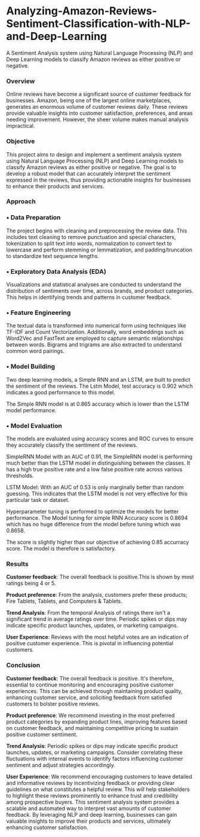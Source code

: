 # Analyzing-Amazon-Reviews-Sentiment-Classification-with-NLP-and-Deep-Learning
A Sentiment Analysis system using Natural Language Processing (NLP) and Deep Learning models to classify Amazon reviews as either positive or negative.

### Overview

Online reviews have become a significant source of customer feedback for businesses. Amazon, being one of the largest online marketplaces, generates an enormous volume of customer reviews daily. These reviews provide valuable insights into customer satisfaction, preferences, and areas needing improvement. However, the sheer volume makes manual analysis impractical.

### Objective

This project aims to design and implement a sentiment analysis system using Natural Language Processing (NLP) and Deep Learning models to classify Amazon reviews as either positive or negative. The goal is to develop a robust model that can accurately interpret the sentiment expressed in the reviews, thus providing actionable insights for businesses to enhance their products and services.

### Approach

### •	Data Preparation

The project begins with cleaning and preprocessing the review data. This includes text cleaning to remove punctuation and special characters, tokenization to split text into words, normalization to convert text to lowercase and perform stemming or lemmatization, and padding/truncation to standardize text sequence lengths.

### •	Exploratory Data Analysis (EDA)

Visualizations and statistical analyses are conducted to understand the distribution of sentiments over time, across brands, and product categories. This helps in identifying trends and patterns in customer feedback.

### •	Feature Engineering

The textual data is transformed into numerical form using techniques like TF-IDF and Count Vectorization. Additionally, word embeddings such as Word2Vec and FastText are employed to capture semantic relationships between words. Bigrams and trigrams are also extracted to understand common word pairings.

### •	Model Building 

Two deep learning models, a Simple RNN and an LSTM, are built to predict the sentiment of the reviews.
The Lstm Model, test accuracy is 0.902 which indicates a good performance to this model. 

The Simple RNN model is at 0.865 accuracy which is lower than the LSTM model performance.

### •	Model Evaluation

The models are evaluated using accuracy scores and ROC curves to ensure they accurately classify the sentiment of the reviews.

SimpleRNN Model with an AUC of 0.91, the SimpleRNN model is performing much better than the LSTM model in distinguishing between the classes. It has a high true positive rate and a low false positive rate across various thresholds.

LSTM Model: With an AUC of 0.53 is only marginally better than random guessing. This indicates that the LSTM model is not very effective for this particular task or dataset.

Hyperparameter tuning is performed to optimize the models for better performance.
The Model tuning for simple RNN Accuracy score is 0.8694 which has no huge difference from the model before tuning which was 0.8658.

The score is slightly higher than our objective of achieving 0.85 accurracy score. The model is therefore is satisfactory.

### Results

**Customer feedback**: The overall feedback is positive.This is shown by most ratings being 4 or 5. 
 
**Product preference**: From the analysis, customers prefer these products; Fire Tablets, Tablets, and Computers & Tablets.

**Trend Analysis**: From the temporal Analysis of ratings there isn't a significant trend in average ratings over time. Periodic spikes or dips may indicate specific product launches, updates, or marketing campaigns. 

**User Experience**: Reviews with the most helpful votes are an indication of positive customer experience. This is pivotal in influencing potential customers. 
  

### Conclusion
**Customer feedback**: The overall feedback is positive.
It's therefore, essential to continue monitoring and encouraging positive customer experiences. This can be achieved through maintaining product quality, enhancing customer service, and soliciting feedback from satisfied customers to bolster positive reviews.

**Product preference**: We recommend investing in the most preferred product categories by expanding product lines, improving features based on customer feedback, and maintaining competitive pricing to sustain positive customer sentiment.

**Trend Analysis**: Periodic spikes or dips may indicate specific product launches, updates, or marketing campaigns. 
Consider correlating these fluctuations with internal events to identify factors influencing customer sentiment and adjust strategies accordingly.

**User Experience**: We recommend encouraging customers to leave detailed and informative reviews by incentivizing feedback or providing clear guidelines on what constitutes a helpful review. This will help stakeholders to highlight these reviews prominently to enhance trust and credibility among prospective buyers.
This sentiment analysis system provides a scalable and automated way to interpret vast amounts of customer feedback. By leveraging NLP and deep learning, businesses can gain valuable insights to improve their products and services, ultimately enhancing customer satisfaction.

